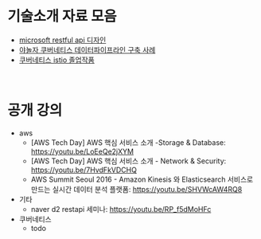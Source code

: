 # 기술소개 자료 모음
* [microsoft restful api 디자인](https://docs.microsoft.com/ko-kr/azure/architecture/best-practices/api-design)
* [야놀자 쿠버네티스 데이터파이프라인 구축 사례](https://speakerdeck.com/1ambda/machine-learning-on-kubernetes?slide=13)
* [쿠버네티스 istio 졸업작품](https://youtu.be/TDG2syZHrpI)

<br>

# 공개 강의
* aws
  * [AWS Tech Day] AWS 핵심 서비스 소개 -Storage & Database: https://youtu.be/LoEeQe2jXYM
  * [AWS Tech Day] AWS 핵심 서비스 소개 - Network & Security: https://youtu.be/7HvdFkVDCHQ
  * AWS Summit Seoul 2016 - Amazon Kinesis 와 Elasticsearch 서비스로 만드는 실시간 데이터 분석 플랫폼: https://youtu.be/SHVWcAW4RQ8
* 기타
  * naver d2 restapi 세미나: https://youtu.be/RP_f5dMoHFc
* 쿠버네티스
  * todo
